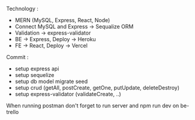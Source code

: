 Technology : 
- MERN (MySQL, Express, React, Node)
- Connect MySQL and Express -> Sequalize ORM
- Validation -> express-validator
- BE -> Express, Deploy -> Heroku
- FE -> React, Deploy -> Vercel

Commit :
- setup express api
- setup sequelize
- setup db model migrate seed
- setup crud (getAll, postCreate, getOne, putUpdate, deleteDestroy)
- setup express-validator (validateCreate, ..)

When running postman don't forget to run server and npm run dev on be-trello

